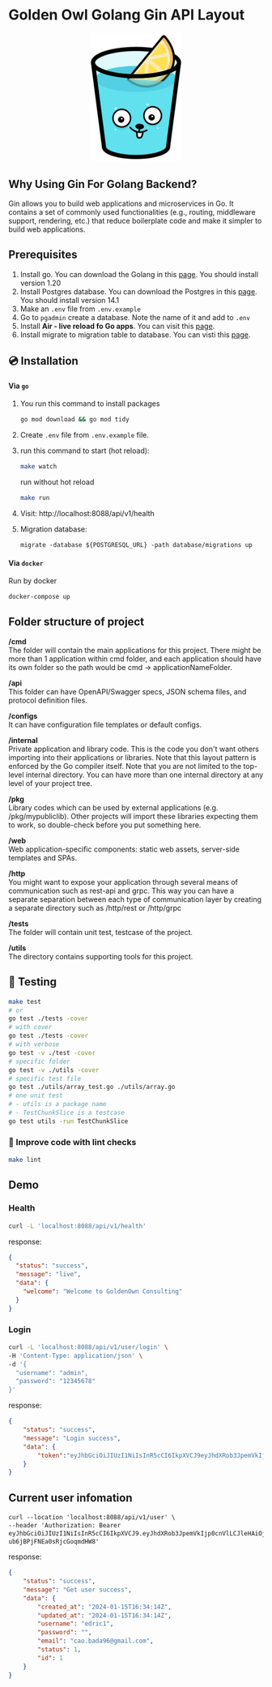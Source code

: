 
# Golden Owl Golang Gin API Layout

<p align="center">
<img src="https://raw.githubusercontent.com/gin-gonic/logo/master/color.png" width="180" alt="accessibility text">
</p>

## Why Using Gin For Golang Backend?

Gin allows you to build web applications and microservices in Go. It contains a set of commonly used functionalities (e.g., routing, middleware support, rendering, etc.) that reduce boilerplate code and make it simpler to build web applications.


## Prerequisites

1. Install go. You can download the Golang in this [page](https://go.dev/doc/install). You should install version 1.20
2. Install Postgres database. You can download the Postgres in this [page](https://www.postgresql.org/download/). You should install version 14.1
3. Make an `.env` file from `.env.example`
4. Go to `pgadmin` create a database. Note the name of it and add to `.env`
5. Install **Air - live reload fo Go apps**. You can visit this [page](https://github.com/cosmtrek/air).
6. Install migrate to migration table to database. You can visti this [page](https://github.com/golang-migrate/migrate/blob/master/GETTING_STARTED.md).

## 💿 Installation

#### Via `go`

1. You run this command to install packages
   ```sh
   go mod download && go mod tidy
   ```
2. Create `.env` file from `.env.example` file.
3. run this command to start (hot reload):
   ```sh
   make watch
   ```
   run without hot reload
   ```sh
   make run
   ```
4. Visit: http://localhost:8088/api/v1/health

5. Migration database: 
    ```
    migrate -database ${POSTGRESQL_URL} -path database/migrations up
    ```

#### Via `docker`
Run by docker
```sh
docker-compose up
```

## Folder structure of project

**/cmd**  
The folder will contain the main applications for this project.
There might be more than 1 application within cmd folder, and each application should have its own folder so the path would be cmd -> applicationNameFolder.

**/api**  
This folder can have OpenAPI/Swagger specs, JSON schema files, and protocol definition files.

**/configs**  
It can have configuration file templates or default configs.

**/internal**  
Private application and library code. This is the code you don't want others importing into their applications or libraries. Note that this layout pattern is enforced by the Go compiler itself. Note that you are not limited to the top-level internal directory. You can have more than one internal directory at any level of your project tree.

**/pkg**  
Library codes which can be used by external applications (e.g. /pkg/mypubliclib). Other projects will import these libraries expecting them to work, so double-check before you put something here.

**/web**  
Web application-specific components: static web assets, server-side templates and SPAs.

**/http**  
You might want to expose your application through several means of communication such as rest-api and grpc.
This way you can have a separate separation between each type of communication layer by creating a separate directory such as /http/rest or /http/grpc

**/tests**  
The folder will contain unit test, testcase of the project.

**/utils**  
The directory contains supporting tools for this project.


## 🧪 Testing
```sh
make test
# or
go test ./tests -cover
# with cover
go test ./tests -cover
# with verbose
go test -v ./test -cover
# specific folder
go test -v ./utils -cover
# specific test file
go test ./utils/array_test.go ./utils/array.go
# one unit test
# - utils is a package name
# - TestChunkSlice is a testcase
go test utils -run TestChunkSlice
```

### 🧪 Improve code with lint checks
```sh
make lint
```

## Demo
### Health 

```sh
curl -L 'localhost:8088/api/v1/health'
```

response:
```json
{
  "status": "success",
  "message": "live",
  "data": {
    "welcome": "Welcome to GoldenOwn Consulting"
  }
}
```

### Login

```sh
curl -L 'localhost:8088/api/v1/user/login' \
-H 'Content-Type: application/json' \
-d '{
  "username": "admin",
  "password": "12345678"
}'
```

response:


```json
{
    "status": "success",
    "message": "Login success",
    "data": {
        "token":"eyJhbGciOiJIUzI1NiIsInR5cCI6IkpXVCJ9eyJhdXRob3JpemVkIjp0cnVlLCJleHAiOjE3MDUzOTIzNDQsInVzZXJfaWQiOjEwfQtqD4X_5tl_xsNNkhsP-ub6jBPjFNEa0sRjcGoqdHW8"
    }
}
```

## Current user infomation

```shell
curl --location 'localhost:8088/api/v1/user' \
--header 'Authorization: Bearer eyJhbGciOiJIUzI1NiIsInR5cCI6IkpXVCJ9.eyJhdXRob3JpemVkIjp0cnVlLCJleHAiOjE3MDUzOTIzNDQsInVzZXJfaWQiOjEwfQ.tqD4X_5tl_xsNNkhsP-ub6jBPjFNEa0sRjcGoqmdHW8'
```
response:

```json 
{
    "status": "success",
    "message": "Get user success",
    "data": {
        "created_at": "2024-01-15T16:34:14Z",
        "updated_at": "2024-01-15T16:34:14Z",
        "username": "edric1",
        "password": "",
        "email": "cao.bada96@gmail.com",
        "status": 1,
        "id": 1
    }
}
```